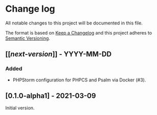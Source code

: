 # Change log
All notable changes to this project will be documented in this file.

The format is based on [Keep a Changelog](http://keepachangelog.com/)
and this project adheres to [Semantic Versioning](http://semver.org/).

## [[*next-version*]] - YYYY-MM-DD
### Added
- PHPStorm configuration for PHPCS and Psalm via Docker (#3).

## [0.1.0-alpha1] - 2021-03-09
Initial version.
